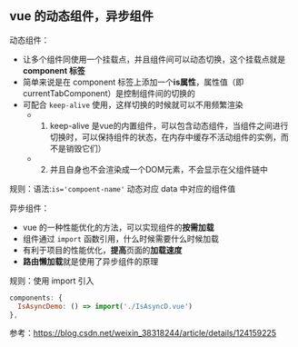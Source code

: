 ## vue 的动态组件，异步组件

动态组件：

- 让多个组件同使用一个挂载点，并且组件间可以动态切换，这个挂载点就是 **component 标签**
- 简单来说是在 component 标签上添加一个**is属性**，属性值（即currentTabComponent）是控制组件间的切换的
- 可配合 `keep-alive` 使用，这样切换的时候就可以不用频繁渲染
  - 1. keep-alive 是vue的内置组件，可以包含动态组件，当组件之间进行切换时，可以保持组件的状态，在内存中缓存不活动组件的实例，而不是销毁它们）
  - 2. 并且自身也不会渲染成一个DOM元素，不会显示在父组件链中

规则：语法:`is='compoent-name'` 动态对应 data 中对应的组件值

异步组件：

- vue 的一种性能优化的方法，可以实现组件的**按需加载**
- 组件通过 `import` 函数引用，什么时候需要什么时候加载
- 有利于项目的性能优化，**提高**页面的**加载速度**
- **路由懒加载**就是使用了异步组件的原理

规则：使用 import 引入

```js
components: {
  IsAsyncDemo: () => import('./IsAsyncD.vue')
},
```

参考：https://blog.csdn.net/weixin_38318244/article/details/124159225